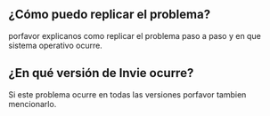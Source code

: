 ## ¿Cómo puedo replicar el problema?
porfavor explicanos como replicar el problema paso a paso y en que sistema operativo ocurre.
## ¿En qué versión de Invie ocurre?
Si este problema ocurre en todas las versiones porfavor tambien mencionarlo.

